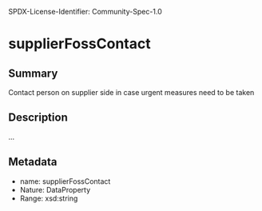 SPDX-License-Identifier: Community-Spec-1.0

# supplierFossContact

## Summary

Contact person on supplier side in case urgent measures need to be taken

## Description

...

## Metadata

- name: supplierFossContact
- Nature: DataProperty
- Range: xsd:string
